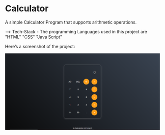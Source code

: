 # Calculator
A simple Calculator Program that supports arithmetic operations.

--> Tech-Stack - The programming Languages used in this project are "HTML" "CSS" "Java Script"

Here’s a screenshot of the project:  

![Calculator Preview](Calculator.PNG)  
